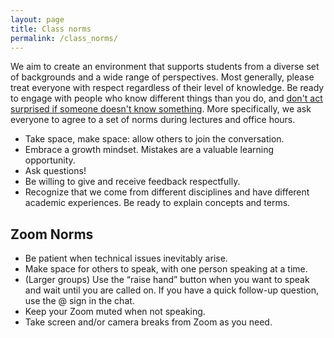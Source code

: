 ```yaml
---
layout: page
title: Class norms
permalink: /class_norms/
---
```


We aim to create an environment that supports students from a diverse set of backgrounds and a wide range of perspectives. Most generally, please treat everyone with respect regardless of their level of knowledge. Be ready to engage with people who know different things than you do, and [don't act surprised if someone doesn't know something](https://www.recurse.com/social-rules). More specifically, we ask everyone to agree to a set of norms during lectures and office hours.

 - Take space, make space: allow others to join the conversation.
 - Embrace a growth mindset. Mistakes are a valuable learning opportunity.
 - Ask questions!
 - Be willing to give and receive feedback respectfully.
 - Recognize that we come from different disciplines and have different academic experiences. Be ready to explain concepts and terms.

## Zoom Norms
 - Be patient when technical issues inevitably arise.
 - Make space for others to speak, with one person speaking at a time.
 - (Larger groups) Use the “raise hand” button when you want to speak and wait until you are called on. If you have a quick follow-up question, use the @ sign in the chat.
 - Keep your Zoom muted when not speaking.
 - Take screen and/or camera breaks from Zoom as you need.
